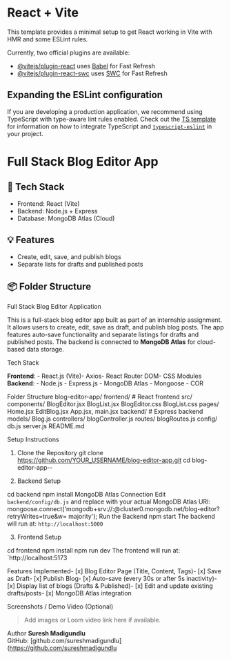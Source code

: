 # React + Vite

This template provides a minimal setup to get React working in Vite with HMR and some ESLint rules.

Currently, two official plugins are available:

- [@vitejs/plugin-react](https://github.com/vitejs/vite-plugin-react/blob/main/packages/plugin-react) uses [Babel](https://babeljs.io/) for Fast Refresh
- [@vitejs/plugin-react-swc](https://github.com/vitejs/vite-plugin-react/blob/main/packages/plugin-react-swc) uses [SWC](https://swc.rs/) for Fast Refresh

## Expanding the ESLint configuration

If you are developing a production application, we recommend using TypeScript with type-aware lint rules enabled. Check out the [TS template](https://github.com/vitejs/vite/tree/main/packages/create-vite/template-react-ts) for information on how to integrate TypeScript and [`typescript-eslint`](https://typescript-eslint.io) in your project.



# Full Stack Blog Editor App

## 🚀 Tech Stack
- Frontend: React (Vite)
- Backend: Node.js + Express
- Database: MongoDB Atlas (Cloud)

## 💡 Features
- Create, edit, save, and publish blogs
- Separate lists for drafts and published posts

## 📦 Folder Structure

Full Stack Blog Editor Application

 This is a full-stack blog editor app built as part of an internship assignment. It allows users to create, edit, save as draft,
 and publish blog posts. The app features auto-save functionality and separate listings for drafts and published posts.
 The backend is connected to **MongoDB Atlas** for cloud-based data storage.

Tech Stack

 **Frontend**:  - React.js (Vite)- Axios- React Router DOM- CSS Modules
 **Backend**:  - Node.js  - Express.js  - MongoDB Atlas  - Mongoose  - COR


Folder Structure
 blog-editor-app/
 frontend/         # React frontend
    src/
        components/
           BlogEditor.jsx
           BlogList.jsx
           BlogEditor.css
           BlogList.css
        pages/
           Home.jsx
           EditBlog.jsx
        App.jsx, main.jsx
 backend/          # Express backend
    models/
       Blog.js
    controllers/
       blogController.js
    routes/
       blogRoutes.js
    config/
       db.js
    server.js
 README.md


Setup Instructions

 1. Clone the Repository
 git clone https://github.com/YOUR_USERNAME/blog-editor-app.git
 cd blog-editor-app--

2. Backend Setup

 cd backend
 npm install
 MongoDB Atlas Connection
 Edit `backend/config/db.js` and replace with your actual MongoDB Atlas URI:
 mongoose.connect('mongodb+srv://<username>:<password>@cluster0.mongodb.net/blog-editor?retryWrites=true&w=
 majority');
 Run the Backend
 npm start
 The backend will run at: `http://localhost:5000`

 3. Frontend Setup

 cd frontend
 npm install
 npm run dev
 The frontend will run at: `http://localhost:5173

Features Implemented- [x] Blog Editor Page (Title, Content, Tags)- [x] Save as Draft- [x] Publish Blog- [x] Auto-save (every 30s or after 5s inactivity)- [x] Display list of blogs (Drafts & Published)- [x] Edit and update existing drafts/posts- [x] MongoDB Atlas integration

Screenshots / Demo Video (Optional)
 > Add images or Loom video link here if available.

Author
 **Suresh Madigundlu**  
GitHub: [github.com/sureshmadigundlu](https://github.com/sureshmadigundlu
